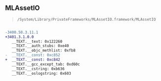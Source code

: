 ## MLAssetIO

> `/System/Library/PrivateFrameworks/MLAssetIO.framework/MLAssetIO`

```diff

-3400.58.3.11.1
+3401.3.1.0.0
   __TEXT.__text: 0x122260
   __TEXT.__auth_stubs: 0xe40
   __TEXT.__objc_methlist: 0xfb8
-  __TEXT.__const: 0xc852
+  __TEXT.__const: 0xc842
   __TEXT.__gcc_except_tab: 0xd60c
   __TEXT.__cstring: 0xb636
   __TEXT.__oslogstring: 0x603

```

